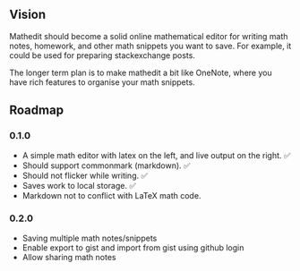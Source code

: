 ## Vision

Mathedit should become a solid online mathematical editor for writing math notes,
homework, and other math snippets you want to save. For example, it could be
used for preparing stackexchange posts.

The longer term plan is to make mathedit a bit like OneNote, where you have rich
features to organise your math snippets.

## Roadmap

### 0.1.0
* A simple math editor with latex on the left, and live output on the right. :white_check_mark:
* Should support commonmark (markdown). :white_check_mark:
* Should not flicker while writing. :white_check_mark:
* Saves work to local storage. :white_check_mark:
* Markdown not to conflict with LaTeX math code.

### 0.2.0
* Saving multiple math notes/snippets
* Enable export to gist and import from gist using github login
* Allow sharing math notes